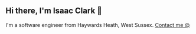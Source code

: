 ## Hi there, I'm Isaac Clark 👋

I'm a software engineer from Haywards Heath, West Sussex. [Contact me @](mailto:isaac2001clark@gmail.com?subject=Hi%20Isaac,%20I%20want%20to%20hire%20you!)

<!--
**isaacclark1/isaacclark1** is a ✨ _special_ ✨ repository because its `README.md` (this file) appears on your GitHub profile.

Here are some ideas to get you started:

- 🔭 I’m currently working on ...
- 🌱 I’m currently learning ...
- 👯 I’m looking to collaborate on ...
- 🤔 I’m looking for help with ...
- 💬 Ask me about ...
- 📫 How to reach me: ...
- 😄 Pronouns: ...
- ⚡ Fun fact: ...
-->
